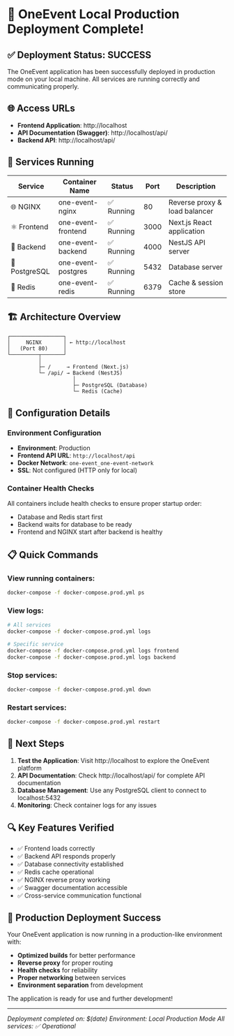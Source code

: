 # 🎉 OneEvent Local Production Deployment Complete!

## ✅ Deployment Status: SUCCESS

The OneEvent application has been successfully deployed in production mode on your local machine. All services are running correctly and communicating properly.

## 🌐 Access URLs

- **Frontend Application**: http://localhost
- **API Documentation (Swagger)**: http://localhost/api/
- **Backend API**: http://localhost/api/

## 🔧 Services Running

| Service | Container Name | Status | Port | Description |
|---------|---------------|--------|------|-------------|
| 🌐 NGINX | one-event-nginx | ✅ Running | 80 | Reverse proxy & load balancer |
| ⚛️ Frontend | one-event-frontend | ✅ Running | 3000 | Next.js React application |
| 🚀 Backend | one-event-backend | ✅ Running | 4000 | NestJS API server |
| 🐘 PostgreSQL | one-event-postgres | ✅ Running | 5432 | Database server |
| 🔴 Redis | one-event-redis | ✅ Running | 6379 | Cache & session store |

## 🏗️ Architecture Overview

```
┌─────────────────┐
│     NGINX       │ ← http://localhost
│   (Port 80)     │
└─────────┬───────┘
          │
          ├─ /     → Frontend (Next.js)
          └─ /api/ → Backend (NestJS)
                     │
                     ├─ PostgreSQL (Database)
                     └─ Redis (Cache)
```

## 🔧 Configuration Details

### Environment Configuration
- **Environment**: Production
- **Frontend API URL**: `http://localhost/api`
- **Docker Network**: `one-event_one-event-network`
- **SSL**: Not configured (HTTP only for local)

### Container Health Checks
All containers include health checks to ensure proper startup order:
- Database and Redis start first
- Backend waits for database to be ready
- Frontend and NGINX start after backend is healthy

## 📋 Quick Commands

### View running containers:
```bash
docker-compose -f docker-compose.prod.yml ps
```

### View logs:
```bash
# All services
docker-compose -f docker-compose.prod.yml logs

# Specific service
docker-compose -f docker-compose.prod.yml logs frontend
docker-compose -f docker-compose.prod.yml logs backend
```

### Stop services:
```bash
docker-compose -f docker-compose.prod.yml down
```

### Restart services:
```bash
docker-compose -f docker-compose.prod.yml restart
```

## 🎯 Next Steps

1. **Test the Application**: Visit http://localhost to explore the OneEvent platform
2. **API Documentation**: Check http://localhost/api/ for complete API documentation
3. **Database Management**: Use any PostgreSQL client to connect to localhost:5432
4. **Monitoring**: Check container logs for any issues

## 🔍 Key Features Verified

- ✅ Frontend loads correctly
- ✅ Backend API responds properly
- ✅ Database connectivity established
- ✅ Redis cache operational
- ✅ NGINX reverse proxy working
- ✅ Swagger documentation accessible
- ✅ Cross-service communication functional

## 🚀 Production Deployment Success

Your OneEvent application is now running in a production-like environment with:

- **Optimized builds** for better performance
- **Reverse proxy** for proper routing
- **Health checks** for reliability
- **Proper networking** between services
- **Environment separation** from development

The application is ready for use and further development!

---

*Deployment completed on: $(date)*
*Environment: Local Production Mode*
*All services: ✅ Operational*
